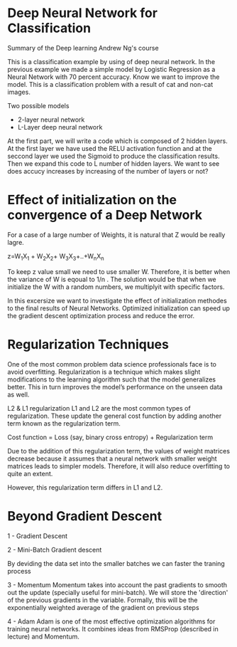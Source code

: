 # Deep Neural Network for Classification
Summary of the Deep learning Andrew Ng's course

This is a classification example by using of deep neural network. In the previous example we made a simple model by Logistic Regression as a Neural Network with 70 percent accuracy. Know we want to improve the model. This is a classification problem with a result of cat and non-cat images.

Two possible models

- 2-layer neural network
- L-Layer deep neural network

At the first part, we will write a code which is composed of 2 hidden layers. At the first layer we have used the RELU activation function and at the seccond layer we used the Sigmoid to produce the classification results. Then we expand this code to L number of hidden layers. We want to see does accucy increases by increasing of the number of layers or not?


# Effect of initialization on the convergence of a Deep Network
For a case of a large number of Weights, it is natural that Z would be really lagre.

z=W<sub>1</sub>X<sub>1</sub> + W<sub>2</sub>X<sub>2</sub>+ W<sub>3</sub>X<sub>3</sub>+..+W<sub>n</sub>X<sub>n</sub>


To  keep z value small we need to use smaller W. Therefore, it is better when the variance of W is eqoual to 1/n .
The solution would be that when we initialize the W with a random numbers, we multiplyit with specific factors.

In this excersize we want to investigate the effect of initialization methodes to the final results of Neural Networks.  Optimized initialization can speed up the gradient descent optimization process and reduce the error. 


# Regularization Techniques
One of the most common problem data science professionals face is to avoid overfitting. Regularization is a technique which makes slight modifications to the learning algorithm such that the model generalizes better. This in turn improves the model’s performance on the unseen data as well.

L2 & L1 regularization
L1 and L2 are the most common types of regularization. These update the general cost function by adding another term known as the regularization term.

Cost function = Loss (say, binary cross entropy) + Regularization term

Due to the addition of this regularization term, the values of weight matrices decrease because it assumes that a neural network with smaller weight matrices leads to simpler models. Therefore, it will also reduce overfitting to quite an extent.

However, this regularization term differs in L1 and L2.


# Beyond Gradient Descent
1 - Gradient Descent

2 - Mini-Batch Gradient descent

By deviding the data set into the smaller batches we can faster the traning process

3 - Momentum
Momentum takes into account the past gradients to smooth out the update (specially useful for mini-batch). We will store the 'direction' of the previous gradients in the variable. Formally, this will be the exponentially weighted average of the gradient on previous steps

4 - Adam
Adam is one of the most effective optimization algorithms for training neural networks. It combines ideas from RMSProp (described in lecture) and Momentum. 


